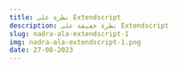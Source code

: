 ```yaml
---
title: نظرة على Extendscript
description: نظرة خفيفة على Extendscript
slug: nadra-ala-extendscript-1
img: nadra-ala-extendscript-1.png
date: 27-08-2023
---
```

